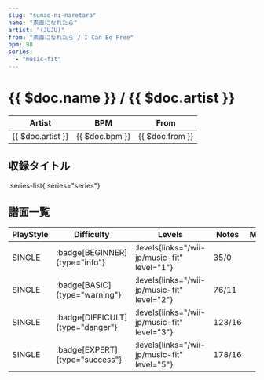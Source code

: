 ```yaml
---
slug: "sunao-ni-naretara"
name: "素直になれたら"
artist: "(JUJU)"
from: "素直になれたら / I Can Be Free"
bpm: 98
series:
  - "music-fit"
---
```


# {{ $doc.name }} / {{ $doc.artist }}

|Artist|BPM|From|
|------|---|----|
|{{ $doc.artist }}|{{ $doc.bpm }}|{{ $doc.from }}|

## 収録タイトル

:series-list{:series="series"}

## 譜面一覧

|PlayStyle|Difficulty|Levels|Notes|Movie|
|---------|----------|------|-----|-----|
|SINGLE| :badge[BEGINNER]{type="info"}|<div class="field is-grouped is-grouped-multiline"> :levels{links="/wii-jp/music-fit" level="1"}</div>|35/0||
|SINGLE| :badge[BASIC]{type="warning"}|<div class="field is-grouped is-grouped-multiline"> :levels{links="/wii-jp/music-fit" level="2"}</div>|76/11||
|SINGLE| :badge[DIFFICULT]{type="danger"}|<div class="field is-grouped is-grouped-multiline"> :levels{links="/wii-jp/music-fit" level="3"}</div>|123/16||
|SINGLE| :badge[EXPERT]{type="success"}|<div class="field is-grouped is-grouped-multiline"> :levels{links="/wii-jp/music-fit" level="5"}</div>|178/16||

